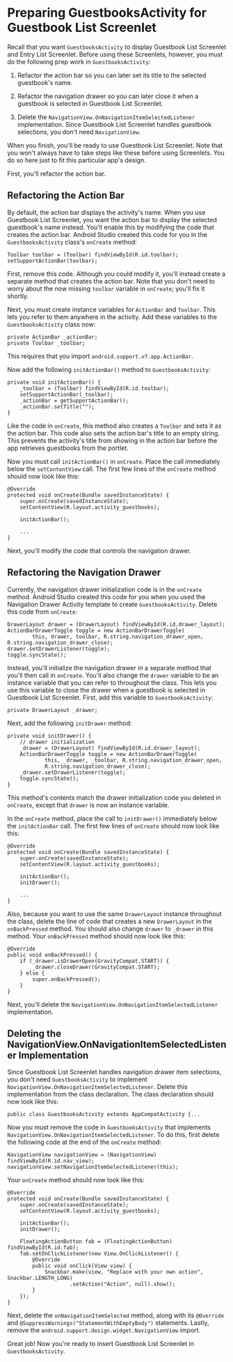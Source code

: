 # Preparing GuestbooksActivity for Guestbook List Screenlet

Recall that you want `GuestbooksActivity` to display Guestbook List Screenlet 
and Entry List Screenlet. Before using these Screenlets, however, you must do 
the following prep work in `GuestbooksActivity`: 

1. Refactor the action bar so you can later set its title to the selected 
   guestbook's name. 

2. Refactor the navigation drawer so you can later close it when a guestbook is 
   selected in Guestbook List Screenlet. 

3. Delete the `NavigationView.OnNavigationItemSelectedListener` implementation. 
   Since Guestbook List Screenlet handles guestbook selections, you don't need 
   `NavigationView`. 

When you finish, you'll be ready to use Guestbook List Screenlet. Note that you 
won't always have to take steps like these before using Screenlets. You do so 
here just to fit this particular app's design. 

First, you'll refactor the action bar. 

## Refactoring the Action Bar

By default, the action bar displays the activity's name. When you use Guestbook 
List Screenlet, you want the action bar to display the selected guestbook's name 
instead. You'll enable this by modifying the code that creates the action bar. 
Android Studio created this code for you in the `GuestbooksActivity` class's 
`onCreate` method: 

    Toolbar toolbar = (Toolbar) findViewById(R.id.toolbar);
    setSupportActionBar(toolbar);

First, remove this code. Although you could modify it, you'll instead create a 
separate method that creates the action bar. Note that you don't need to worry 
about the now missing `toolbar` variable in `onCreate`; you'll fix it shortly. 

Next, you must create instance variables for `ActionBar` and `Toolbar`. This 
lets you refer to them anywhere in the activity. Add these variables to the 
`GuestbooksActivity` class now: 

    private ActionBar _actionBar;
    private Toolbar _toolbar;

This requires that you import `android.support.v7.app.ActionBar`. 

Now add the following `initActionBar()` method to `GuestbooksActivity`: 

    private void initActionBar() {
        _toolbar = (Toolbar) findViewById(R.id.toolbar);
        setSupportActionBar(_toolbar);
        _actionBar = getSupportActionBar();
        _actionBar.setTitle("");
    }

Like the code in `onCreate`, this method also creates a `Toolbar` and sets it as 
the action bar. This code also sets the action bar's title to an empty string. 
This prevents the activity's title from showing in the action bar before the app 
retrieves guestbooks from the portlet. 

Now you must call `initActionBar()` in `onCreate`. Place the call immediately
below the `setContentView` call. The first few lines of the `onCreate` method
should now look like this: 

    @Override
    protected void onCreate(Bundle savedInstanceState) {
        super.onCreate(savedInstanceState);
        setContentView(R.layout.activity_guestbooks);

        initActionBar();

        ...
    }

Next, you'll modify the code that controls the navigation drawer. 

## Refactoring the Navigation Drawer

Currently, the navigation drawer initialization code is in the `onCreate` 
method. Android Studio created this code for you when you used the Navigation 
Drawer Activity template to create `GuestbooksActivity`. Delete this code from 
`onCreate`:

    DrawerLayout drawer = (DrawerLayout) findViewById(R.id.drawer_layout);
    ActionBarDrawerToggle toggle = new ActionBarDrawerToggle(
            this, drawer, toolbar, R.string.navigation_drawer_open, R.string.navigation_drawer_close);
    drawer.setDrawerListener(toggle);
    toggle.syncState();

Instead, you'll initialize the navigation drawer in a separate method that 
you'll then call in `onCreate`. You'll also change the `drawer` variable to be 
an instance variable that you can refer to throughout the class. This lets you 
use this variable to close the drawer when a guestbook is selected in Guestbook 
List Screenlet. First, add this variable to `GuestbooksActivity`: 

    private DrawerLayout _drawer;

Next, add the following `initDrawer` method:

    private void initDrawer() {
        // drawer initialization
        _drawer = (DrawerLayout) findViewById(R.id.drawer_layout);
        ActionBarDrawerToggle toggle = new ActionBarDrawerToggle(
                this, _drawer, _toolbar, R.string.navigation_drawer_open, 
                R.string.navigation_drawer_close);
        _drawer.setDrawerListener(toggle);
        toggle.syncState();
    }

This method's contents match the drawer initialization code you deleted in 
`onCreate`, except that `drawer` is now an instance variable. 

In the `onCreate` method, place the call to `initDrawer()` immediately below the 
`initActionBar` call. The first few lines of `onCreate` should now look like 
this: 

    @Override
    protected void onCreate(Bundle savedInstanceState) {
        super.onCreate(savedInstanceState);
        setContentView(R.layout.activity_guestbooks);

        initActionBar();
        initDrawer();

        ...
    }

Also, because you want to use the same `DrawerLayout` instance throughout the 
class, delete the line of code that creates a new `DrawerLayout` in the 
`onBackPressed` method. You should also change `drawer` to `_drawer` in this 
method. Your `onBackPressed` method should now look like this: 

    @Override
    public void onBackPressed() {
        if (_drawer.isDrawerOpen(GravityCompat.START)) {
            _drawer.closeDrawer(GravityCompat.START);
        } else {
            super.onBackPressed();
        }
    }

Next, you'll delete the `NavigationView.OnNavigationItemSelectedListener` 
implementation. 

## Deleting the NavigationView.OnNavigationItemSelectedListener Implementation

Since Guestbook List Screenlet handles navigation drawer item selections, you 
don't need `GuestbooksActivity` to implement 
`NavigationView.OnNavigationItemSelectedListener`. Delete this implementation 
from the class declaration. The class declaration should now look like this: 

    public class GuestbooksActivity extends AppCompatActivity {...

Now you must remove the code in `GuestbooksActivity` that implements 
`NavigationView.OnNavigationItemSelectedListener`. To do this, first delete the 
following code at the end of the `onCreate` method: 

    NavigationView navigationView = (NavigationView) findViewById(R.id.nav_view);
    navigationView.setNavigationItemSelectedListener(this);

Your `onCreate` method should now look like this:

    @Override
    protected void onCreate(Bundle savedInstanceState) {
        super.onCreate(savedInstanceState);
        setContentView(R.layout.activity_guestbooks);

        initActionBar();
        initDrawer();

        FloatingActionButton fab = (FloatingActionButton) findViewById(R.id.fab);
        fab.setOnClickListener(new View.OnClickListener() {
            @Override
            public void onClick(View view) {
                Snackbar.make(view, "Replace with your own action", Snackbar.LENGTH_LONG)
                        .setAction("Action", null).show();
            }
        });
    }

Next, delete the `onNavigationItemSelected` method, along with its `@Override` 
and `@SuppressWarnings("StatementWithEmptyBody")` statements. Lastly, remove the 
`android.support.design.widget.NavigationView` import. 

Great job! Now you're ready to insert Guestbook List Screenlet in 
`GuestbooksActivity`. 
